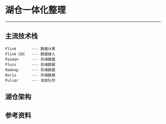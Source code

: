 
# 湖仓一体化整理

---

## 主流技术栈
```.text
Flink       --- 数据计算 
Flink CDC   --- 数据接入
Paimon      --- 存储数据
Fluss       --- 存储数据
Hadoop      --- 存储数据
Doris       --- 存储数据
Pulsar      --- 消息队列
```

## 湖仓架构








## 参考资料


